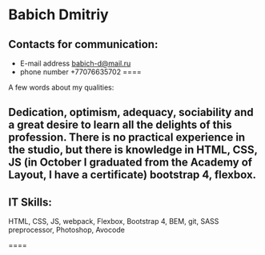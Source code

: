 # Babich Dmitriy
## Contacts for communication: 
* E-mail address <babich-d@mail.ru>
* phone number +77076635702
====

A few words about my qualities: 

## Dedication, optimism, adequacy, sociability and a great desire to learn all the delights of this profession. There is no practical experience in the studio, but there is knowledge in HTML, CSS, JS (in October I graduated from the Academy of Layout, I have a certificate) bootstrap 4, flexbox.

## IT Skills: 

HTML, CSS, JS, webpack, Flexbox, Bootstrap 4, BEM, git, SASS preprocessor, Photoshop, Avocode

====
